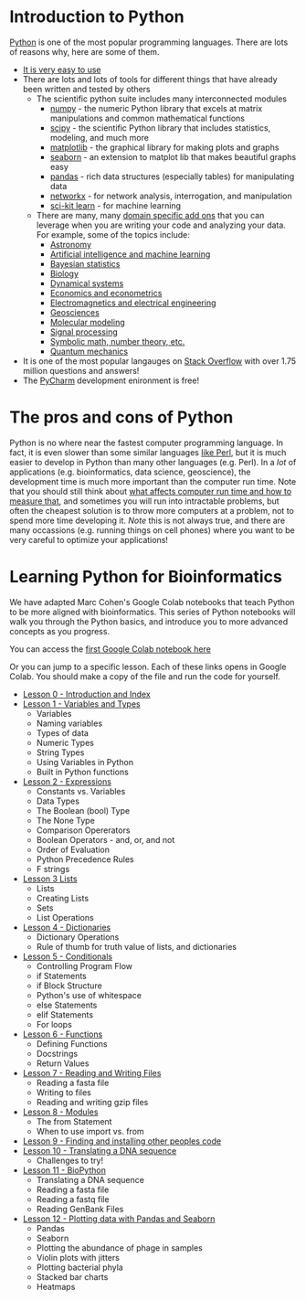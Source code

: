 # Introduction to Python

[Python](https://www.python.org) is one of the most popular programming languages. There are lots of reasons why, 
here are some of them.

- [It is very easy to use](https://stackoverflow.blog/2021/07/14/getting-started-with-python/)
- There are lots and lots of tools for different things that have already been written and tested by others
    - The scientific python suite includes many interconnected modules
        - [numpy](http://www.numpy.org/) - the numeric Python library that excels at matrix manipulations and common 
          mathematical functions
        - [scipy](https://www.scipy.org/) - the scientific Python library that includes statistics, 
          modeling, and much more
        - [matplotlib](http://matplotlib.org/) - the graphical library for making plots and graphs
        - [seaborn](https://seaborn.pydata.org/) - an extension to matplot lib that makes beautiful graphs easy 
        - [pandas](http://pandas.pydata.org/) - rich data structures (especially tables) for manipulating data
        - [networkx](https://networkx.github.io/) - for network analysis, interrogation, and manipulation
        - [sci-kit learn](http://scikit-learn.org/) - for machine learning
    - There are many, many [domain specific add ons](https://www.scipy.org/topical-software.html) that you
    can leverage when you are writing your code and analyzing your data. For example, some of the topics include:
        -   [Astronomy](https://www.scipy.org/topical-software.html#astronomy)
        -   [Artificial intelligence and machine learning](https://www.scipy.org/topical-software.html#artificial-intelligence-and-machine-learning)
        -   [Bayesian statistics](https://www.scipy.org/topical-software.html#bayesian-statistics)
        -   [Biology](https://www.scipy.org/topical-software.html#biology-including-neuroscience)
        -   [Dynamical systems](https://www.scipy.org/topical-software.html#dynamical-systems)
        -   [Economics and econometrics](https://www.scipy.org/topical-software.html#economics-and-econometrics)
        -   [Electromagnetics and electrical engineering](https://www.scipy.org/topical-software.html#electromagnetics-and-electrical-engineering)
        -   [Geosciences](https://www.scipy.org/topical-software.html#geosciences)
        -   [Molecular modeling](https://www.scipy.org/topical-software.html#molecular-modeling)
        -   [Signal processing](https://www.scipy.org/topical-software.html#signal-processing)
        -   [Symbolic math, number theory, etc.](https://www.scipy.org/topical-software.html#symbolic-math-number-theory-etc)
        -   [Quantum mechanics](https://www.scipy.org/topical-software.html#quantum-mechanics)
- It is one of the most popular langauges on [Stack Overflow](https://stackoverflow.com/questions/tagged/python) with 
  over 1.75 million questions and answers!
- The [PyCharm](https://www.jetbrains.com/pycharm/) development enironment is free!

# The pros and cons of Python

Python is no where near the fastest computer programming language. In fact, it is even slower than some similar
languages [like Perl](https://stackoverflow.com/questions/12793562/text-processing-python-vs-perl-performance), 
but it is much easier to develop in Python than many other languages (e.g. Perl). In a _lot_ of applications 
(e.g. bioinformatics, data science, geoscience), the development time is much more important than the computer
run time. Note that you should still think about [what affects computer run time and how to measure 
that](https://youtu.be/IgeJmTKQlKs), and sometimes you will run into intractable problems, but often the cheapest
solution is to throw more computers at a problem, not to spend more time developing it. _Note_ this is not always 
true, and there are many occassions (e.g. running things on cell phones) where you want to be very careful to 
optimize your applications!


# Learning Python for Bioinformatics

We have adapted Marc Cohen's Google Colab notebooks that teach Python to be more aligned with bioinformatics. This series of Python notebooks will
walk you through the Python basics, and introduce you to more advanced concepts as you progress.

You can access the [first Google Colab notebook here](https://colab.research.google.com/drive/1tw4j91fG8z_et5atakifenjC7Uge2Uoh) 

Or you can jump to a specific lesson. Each of these links opens in Google Colab. You should make a copy of the file and run the code for yourself.

* [Lesson 0 - Introduction and Index](https://colab.research.google.com/drive/1tw4j91fG8z_et5atakifenjC7Uge2Uoh)
* [Lesson 1 - Variables and Types](https://colab.research.google.com/drive/11rcjrwznjZS-qoFoEcCQYF85PCRtN9dr)
  * Variables
  * Naming variables
  * Types of data
  * Numeric Types
  * String Types
  * Using Variables in Python
  * Built in Python functions
* [Lesson 2 - Expressions](https://colab.research.google.com/drive/1Sm7N8Agf0aFj6qbd6GwenGBaqchZYTug)
  * Constants vs. Variables
  * Data Types
  * The Boolean (bool) Type
  * The None Type
  * Comparison Opererators
  * Boolean Operators - and, or, and not
  * Order of Evaluation
  * Python Precedence Rules
  * F strings
* [Lesson 3 Lists](https://colab.research.google.com/drive/1NbWawPfWAQV2x56rG0SvcMNpXI7sn3R0)
  * Lists
  * Creating Lists
  * Sets
  * List Operations
* [Lesson 4 - Dictionaries](https://colab.research.google.com/drive/1IyjNTpdtwaulP_QXbrCYK8Yd2J3MgCQo)
  * Dictionary Operations
  * Rule of thumb for truth value of lists, and dictionaries
* [Lesson 5 - Conditionals](https://colab.research.google.com/drive/1VmGd4AAb1fBKOjmemYIKnPgu58xGE5so)
  * Controlling Program Flow
  * if Statements
  * if Block Structure
  * Python's use of whitespace
  * else Statements
  * elif Statements
  * For loops
* [Lesson 6 - Functions](https://colab.research.google.com/drive/1iLE4rkhVxige0za_H0ehtb9NNzzxQIwu)
  * Defining Functions
  * Docstrings
  * Return Values
* [Lesson 7 - Reading and Writing Files](https://colab.research.google.com/drive/1Uq9ysM5TxMsiS9vElA53Ihl63ONOYDTA)
  * Reading a fasta file
  * Writing to files
  * Reading and writing gzip files
* [Lesson 8 - Modules](https://colab.research.google.com/drive/1ytI6exHPmHDvtzwRsS-zELWlJBOig9L9)
  * The from Statement
  * When to use import vs. from
* [Lesson 9 - Finding and installing other peoples code](https://colab.research.google.com/drive/1JGRJpUPKkkVukyNvtfEJYVVCcdpkyRLZ)
* [Lesson 10 - Translating a DNA sequence](https://colab.research.google.com/drive/1trXzcwT0VnmdnVQY_Wj9b__pXVY8_7GJ)
  * Challenges to try!
* [Lesson 11 - BioPython](https://colab.research.google.com/drive/1N2WL7WDjUQkb7BLWqKYALWCwsUEAVVdf)
  * Translating a DNA sequence
  * Reading a fasta file
  * Reading a fastq file
  * Reading GenBank Files
* [Lesson 12 - Plotting data with Pandas and Seaborn](https://colab.research.google.com/drive/1Qbff17-gZbktQliV6TaFFupDpfUiAnBE)
  * Pandas
  * Seaborn
  * Plotting the abundance of phage in samples
  * Violin plots with jitters
  * Plotting bacterial phyla
  * Stacked bar charts
  * Heatmaps





